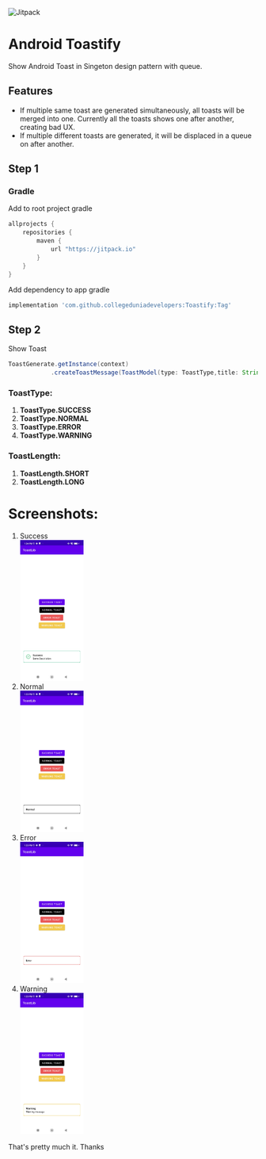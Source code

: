 
![Jitpack](https://jitpack.io/v/collegeduniadevelopers/Toastify.svg)
# Android Toastify
Show Android Toast in Singeton design pattern with queue.

## Features
- If multiple same toast are generated simultaneously, all toasts will be merged into one. Currently all the toasts shows one after another, creating bad UX.
- If multiple different toasts are generated, it will be displaced in a queue on after another.

## Step 1
### Gradle

Add to root project gradle
```groovy
allprojects {
    repositories {
        maven {
            url "https://jitpack.io"
        }
    }
}
```

Add dependency to app gradle
```groovy
implementation 'com.github.collegeduniadevelopers:Toastify:Tag'
```

## Step 2
Show Toast
```java
ToastGenerate.getInstance(context)
            .createToastMessage(ToastModel(type: ToastType,title: String, message: String?, leftImg: Drawable?, length: ToastLength? = ToastLength.SHORT))
```


### ToastType:
1. **ToastType.SUCCESS**
2. **ToastType.NORMAL**
3. **ToastType.ERROR**
4. **ToastType.WARNING**

### ToastLength:
1. **ToastLength.SHORT**
2. **ToastLength.LONG**

# Screenshots:
1. Success <br><img src="images/Screenshot_2022-08-26-13-34-40-322_com.collegedunia.toastlib.jpg" width="128"/>
2. Normal <br><img src="images/Screenshot_2022-08-26-13-33-49-358_com.collegedunia.toastlib.jpg" width="128"/>
3. Error <br><img src="images/Screenshot_2022-08-26-13-33-52-639_com.collegedunia.toastlib.jpg" width="128"/>
4. Warning <br><img src="images/Screenshot_2022-08-26-13-33-55-765_com.collegedunia.toastlib.jpg" width="128"/>






That's pretty much it. Thanks
